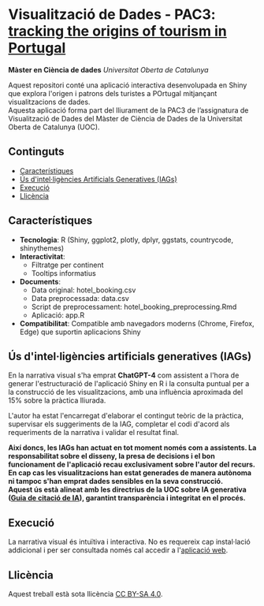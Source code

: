 # Visualització de Dades - PAC3: [tracking the origins of tourism in Portugal](https://e26vc3-eric-farran.shinyapps.io/pac3/)

**Màster en Ciència de dades**
*Universitat Oberta de Catalunya*

Aquest repositori conté una aplicació interactiva desenvolupada en Shiny que explora l'origen i patrons dels turistes a POrtugal mitjançant visualitzacions de dades.<br>
Aquesta aplicació forma part del lliurament de la PAC3 de l’assignatura de Visualització de Dades del Màster de Ciència de Dades de la Universitat Oberta de Catalunya (UOC).

## Continguts

- [Característiques](#característiques)
- [Ús d'intel·ligències Artificials Generatives (IAGs)](#ús-d'intel·ligències-artificials-generatives-(IAGs))
- [Execució](#execució)
- [Llicència](#llicència)

## Característiques

- **Tecnologia**: R (Shiny, ggplot2, plotly, dplyr, ggstats, countrycode, shinythemes)
- **Interactivitat**:
  - Filtratge per continent
  - Tooltips informatius
- **Documents**:
  - Data original: hotel_booking.csv
  - Data preprocessada: data.csv
  - Script de preprocessament: hotel_booking_preprocessing.Rmd
  - Aplicació: app.R
- **Compatibilitat**: Compatible amb navegadors moderns (Chrome, Firefox, Edge) que suportin aplicacions Shiny

## Ús d'intel·ligències artificials generatives (IAGs)

En la narrativa visual s'ha emprat **ChatGPT-4** com assistent a l'hora de generar l'estructuració de l'aplicació Shiny en R i la consulta puntual per a la construcció de les visualitzacions, amb una influència aproximada del 15% sobre la pràctica lliurada.

L'autor ha estat l'encarregat d'elaborar el contingut teòric de la pràctica, supervisar els suggeriments de la IAG, completar el codi d'acord als requeriments de la narrativa i validar el resultat final.<br>

**Així doncs, les IAGs han actuat en tot moment només com a assistents. La responsabilitat sobre el disseny, la presa de decisions i el bon funcionament de l'aplicació recau exclusivament sobre l'autor del recurs.<br>
En cap cas les visualitzacions han estat generades de manera autònoma ni tampoc s'han emprat dades sensibles en la seva construcció.<br>
Aquest ús està alineat amb les directrius de la UOC sobre IA generativa ([Guia de citació de IA](https://openaccess.uoc.edu/bitstream/10609/148823/1/U2_17_GuiaCitarIA_CAT.pdf)), garantint transparència i integritat en el procés.**

## Execució
La narrativa visual és intuïtiva i interactiva. No es requereix cap instal·lació addicional i per ser consultada només cal accedir a l'[aplicació web](https://e26vc3-eric-farran.shinyapps.io/pac3/).

## Llicència

Aquest treball està sota llicència [CC BY-SA 4.0](https://creativecommons.org/licenses/by-sa/4.0/).
